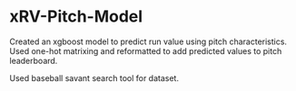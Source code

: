 # xRV-Pitch-Model

Created an xgboost model to predict run value using pitch characteristics. Used one-hot matrixing and reformatted to add predicted values to pitch leaderboard.

Used baseball savant search tool for dataset.
